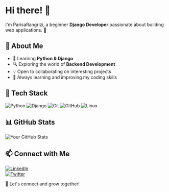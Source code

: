 # Hi there! 👋

I'm ParisaRangrizi, a beginner **Django Developer** passionate about building web applications. 🚀

## 🌱 About Me
- 🐍 Learning **Python & Django**
- 🔍 Exploring the world of **Backend Development**
- 💡 Open to collaborating on interesting projects
- 🎯 Always learning and improving my coding skills

## 🚀 Tech Stack
![Python](https://img.shields.io/badge/Python-3776AB?style=for-the-badge&logo=python&logoColor=white)
![Django](https://img.shields.io/badge/Django-092E20?style=for-the-badge&logo=django&logoColor=white)
![Git](https://img.shields.io/badge/Git-F05032?style=for-the-badge&logo=git&logoColor=white)
![GitHub](https://img.shields.io/badge/GitHub-181717?style=for-the-badge&logo=github&logoColor=white)
![Linux](https://img.shields.io/badge/Linux-FCC624?style=for-the-badge&logo=linux&logoColor=white)


## 📊 GitHub Stats
![Your GitHub Stats](https://github-readme-stats.vercel.app/api?username=ParisaRangrizi&show_icons=true&theme=radical)

## 📫 Connect with Me
[![LinkedIn](https://img.shields.io/badge/LinkedIn-0077B5?style=for-the-badge&logo=linkedin&logoColor=white)](https://www.linkedin.com/in/parisa-rangrizi-0883a2175?utm_source=share&utm_campaign=share_via&utm_content=profile&utm_medium=android_app)  
[![Twitter](https://img.shields.io/badge/Twitter-1DA1F2?style=for-the-badge&logo=twitter&logoColor=white)](https://x.com/Parisa_rn98?s=35)

🚀 Let's connect and grow together!

